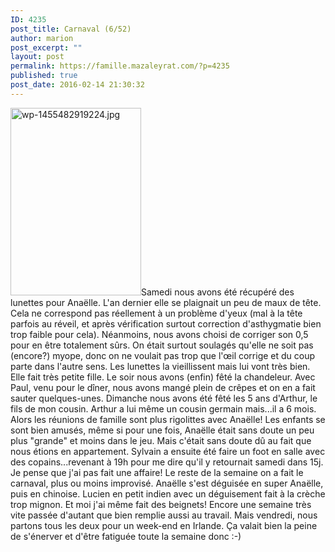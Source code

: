 ```yaml
---
ID: 4235
post_title: Carnaval (6/52)
author: marion
post_excerpt: ""
layout: post
permalink: https://famille.mazaleyrat.com/?p=4235
published: true
post_date: 2016-02-14 21:30:32
---
```

<a href="http://famille.mazaleyrat.com/wordpress/wp-content/uploads/2016/02/wp-1455482919224.jpg" rel="attachment wp-att-4237"><img class="alignleft size-medium wp-image-4237" src="http://famille.mazaleyrat.com/wordpress/wp-content/uploads/2016/02/wp-1455482919224-209x300.jpg" alt="wp-1455482919224.jpg" width="209" height="300" /></a>Samedi nous avons été récupéré des lunettes pour Anaëlle. L'an dernier elle se plaignait un peu de maux de tête. Cela ne correspond pas réellement à un problème d'yeux (mal à la tête parfois au réveil, et après vérification surtout correction d'asthygmatie bien trop faible pour cela). Néanmoins, nous avons choisi de corriger son 0,5 pour en être totalement sûrs. On était surtout soulagés qu'elle ne soit pas (encore?) myope, donc on ne voulait pas trop que l'œil corrige et du coup parte dans l'autre sens. Les lunettes la vieillissent mais lui vont très bien. Elle fait très petite fille.
Le soir nous avons (enfin) fêté la chandeleur. Avec Paul, venu pour le dîner, nous avons mangé plein de crêpes et on en a fait sauter quelques-unes.
Dimanche nous avons été fêté les 5 ans d'Arthur, le fils de mon cousin. Arthur a lui même un cousin germain mais...il a 6 mois. Alors les réunions de famille sont plus rigolittes avec Anaëlle! Les enfants se sont bien amusés, même si pour une fois, Anaëlle était sans doute un peu plus "grande" et moins dans le jeu. Mais c'était sans doute dû au fait que nous étions en appartement. Sylvain a ensuite été faire un foot en salle avec des copains...revenant à 19h pour me dire qu'il y retournait samedi dans 15j. Je pense que j'ai pas fait une affaire!
Le reste de la semaine on a fait le carnaval, plus ou moins improvisé. Anaëlle s'est déguisée en super Anaëlle, puis en chinoise. Lucien en petit indien avec un déguisement fait à la crèche trop mignon. Et moi j'ai même fait des beignets!
Encore une semaine très vite passée d'autant que bien remplie aussi au travail. Mais vendredi, nous partons tous les deux pour un week-end en Irlande. Ça valait bien la peine de s'énerver et d'être fatiguée toute la semaine donc :-)